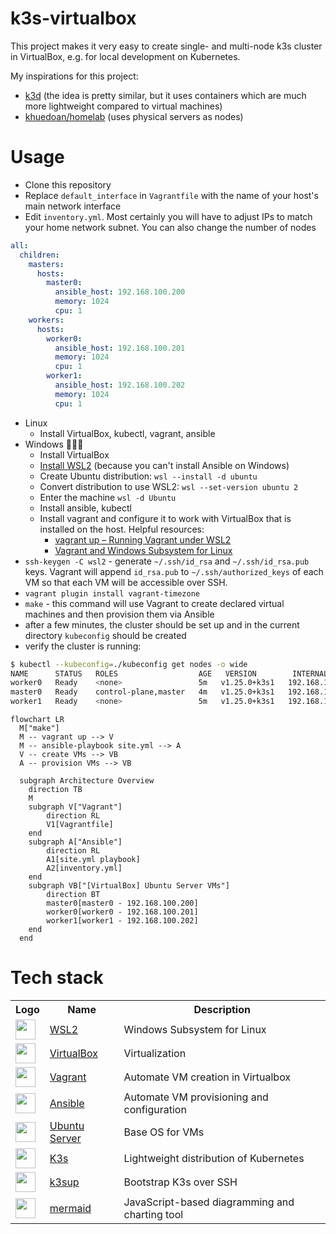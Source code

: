# k3s-virtualbox
This project makes it very easy to create single- and multi-node k3s cluster in VirtualBox, e.g. for local development on Kubernetes.

My inspirations for this project:
- [k3d](https://github.com/k3d-io/k3d) (the idea is pretty similar, but it uses containers which are much more lightweight compared to virtual machines)
- [khuedoan/homelab](https://github.com/khuedoan/homelab) (uses physical servers as nodes)


# Usage
- Clone this repository
- Replace `default_interface` in `Vagrantfile` with the name of your host's main network interface  
- Edit `inventory.yml`. Most certainly you will have to adjust IPs to match your home network subnet. You can also change the number of nodes
```yaml
all:
  children:
    masters:
      hosts:
        master0:
          ansible_host: 192.168.100.200
          memory: 1024
          cpu: 1
    workers:
      hosts:
        worker0:
          ansible_host: 192.168.100.201
          memory: 1024
          cpu: 1
        worker1:
          ansible_host: 192.168.100.202
          memory: 1024
          cpu: 1
```
- Linux
    - Install VirtualBox, kubectl, vagrant, ansible
- Windows 🤦‍♂️😂
    - Install VirtualBox
    - [Install WSL2](https://docs.microsoft.com/en-us/windows/wsl/install) (because you can't install Ansible on Windows)
    - Create Ubuntu distribution: `wsl --install -d ubuntu`
    - Convert distribution to use WSL2: `wsl --set-version ubuntu 2`
    - Enter the machine `wsl -d Ubuntu`
    - Install ansible, kubectl
    - Install vagrant and configure it to work with VirtualBox that is installed on the host. Helpful resources:
        - [vagrant up – Running Vagrant under WSL2](https://thedatabaseme.de/2022/02/20/vagrant-up-running-vagrant-under-wsl2/)
        - [Vagrant and Windows Subsystem for Linux](https://www.vagrantup.com/docs/other/wsl)
- `ssh-keygen -C wsl2` - generate `~/.ssh/id_rsa` and `~/.ssh/id_rsa.pub` keys. Vagrant will append `id_rsa.pub` to `~/.ssh/authorized_keys` of each VM so that each VM will be accessible over SSH.
- `vagrant plugin install vagrant-timezone`
- `make` - this command will use Vagrant to create declared virtual machines and then provision them via Ansible
- after a few minutes, the cluster should be set up and in the current directory `kubeconfig` should be created
- verify the cluster is running:

```bash
$ kubectl --kubeconfig=./kubeconfig get nodes -o wide
NAME      STATUS   ROLES                  AGE   VERSION        INTERNAL-IP        OS-IMAGE             KERNEL-VERSION      CONTAINER-RUNTIME
worker0   Ready    <none>                 5m   v1.25.0+k3s1   192.168.100.201    Ubuntu 22.04.1 LTS   5.15.0-46-generic   containerd://1.6.8-k3s1
master0   Ready    control-plane,master   4m   v1.25.0+k3s1   192.168.100.200    Ubuntu 22.04.1 LTS   5.15.0-46-generic   containerd://1.6.8-k3s1
worker1   Ready    <none>                 5m   v1.25.0+k3s1   192.168.100.202    Ubuntu 22.04.1 LTS   5.15.0-46-generic   containerd://1.6.8-k3s1
```

```mermaid
flowchart LR
  M["make"]
  M -- vagrant up --> V
  M -- ansible-playbook site.yml --> A
  V -- create VMs --> VB
  A -- provision VMs --> VB
  
  subgraph Architecture Overview
    direction TB
    M
    subgraph V["Vagrant"]
        direction RL
        V1[Vagrantfile]
    end
    subgraph A["Ansible"]
        direction RL
        A1[site.yml playbook]
        A2[inventory.yml]
    end
    subgraph VB["[VirtualBox] Ubuntu Server VMs"]
        direction BT
        master0[master0 - 192.168.100.200]
        worker0[worker0 - 192.168.100.201]
        worker1[worker1 - 192.168.100.202]
    end
  end
```


# Tech stack

<table>
    <tr>
        <th>Logo</th>
        <th>Name</th>
        <th>Description</th>
    </tr>
    <tr>
        <td><img width="32" src="https://upload.wikimedia.org/wikipedia/commons/thumb/3/35/Tux.svg/84px-Tux.svg.png"></td>
        <td><a href="https://en.wikipedia.org/wiki/Windows_Subsystem_for_Linux">WSL2</a></td>
        <td>Windows Subsystem for Linux </td>
    </tr>
    <tr>
        <td><img width="32" src="https://upload.wikimedia.org/wikipedia/commons/thumb/d/d5/Virtualbox_logo.png/121px-Virtualbox_logo.png"></td>
        <td><a href="https://www.virtualbox.org/">VirtualBox</a></td>
        <td>Virtualization</td>
    </tr>
    <tr>
        <td><img width="32" src="https://upload.wikimedia.org/wikipedia/commons/thumb/8/87/Vagrant.png/150px-Vagrant.png"></td>
        <td><a href="https://www.vagrantup.com/">Vagrant</a></td>
        <td>Automate VM creation in Virtualbox</td>
    </tr>
    <tr>
        <td><img width="32" src="https://upload.wikimedia.org/wikipedia/commons/thumb/2/24/Ansible_logo.svg/100px-Ansible_logo.svg.png"></td>
        <td><a href="https://www.ansible.com">Ansible</a></td>
        <td>Automate VM provisioning and configuration</td>
    </tr>
    <tr>
        <td><img width="32" src="https://upload.wikimedia.org/wikipedia/commons/thumb/a/ab/Logo-ubuntu_cof-orange-hex.svg/2048px-Logo-ubuntu_cof-orange-hex.svg.png"></td>
        <td><a href="https://ubuntu.com/download/server">Ubuntu Server</a></td>
        <td>Base OS for VMs</td>
    </tr>
    <tr>
        <td><img width="32" src="https://cncf-branding.netlify.app/img/projects/k3s/icon/color/k3s-icon-color.svg"></td>
        <td><a href="https://k3s.io">K3s</a></td>
        <td>Lightweight distribution of Kubernetes</td>
    </tr>
    <tr>
        <td><img width="32" src="https://github.com/alexellis/k3sup/raw/master/docs/assets/k3sup.png"></td>
        <td><a href="https://github.com/alexellis/k3sup">k3sup</a></td>
        <td>Bootstrap K3s over SSH</td>
    </tr>
    <tr>
        <td><img width="32" src="https://simpleicons.org/icons/diagramsdotnet.svg"></td>
        <td><a href="https://github.com/mermaid-js/mermaid">mermaid</a></td>
        <td>JavaScript-based diagramming and charting tool</td>
    </tr>
    <!-- <tr>
        <td><img width="32" src="https://cncf-branding.netlify.app/img/projects/helm/icon/color/helm-icon-color.svg"></td>
        <td><a href="https://helm.sh">Helm</a></td>
        <td>The package manager for Kubernetes</td>
    </tr>
    <tr>
        <td><img width="32" src="https://avatars.githubusercontent.com/u/60239468?s=200&v=4"></td>
        <td><a href="https://metallb.org">MetalLB</a></td>
        <td>Bare metal load-balancer for Kubernetes</td>
    </tr>
    <tr>
        <td><img width="32" src="https://avatars.githubusercontent.com/u/1412239?s=200&v=4"></td>
        <td><a href="https://www.nginx.com">NGINX</a></td>
        <td>Kubernetes Ingress Controller</td>
    </tr> -->
</table>